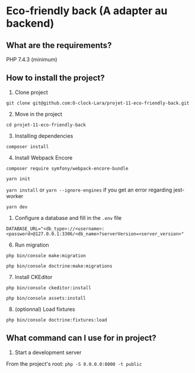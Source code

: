 # Eco-friendly back (A adapter au backend)

## What are the requirements?

PHP 7.4.3 (minimum)

## How to install the project?

1. Clone project

`git clone git@github.com:O-clock-Lara/projet-11-eco-friendly-back.git`

2. Move in the project

`cd projet-11-eco-friendly-back`

3. Installing dependencies

`composer install`

4. Install Webpack Encore

`composer require symfony/webpack-encore-bundle`

`yarn init`

`yarn install` or `yarn --ignore-engines` if you get an error regarding jest-worker

`yarn dev`

1. Configure a database and fill in the `.env` file

`DATABASE_URL="<db_type>://<username>:<password>@127.0.0.1:3306/<db_name>?serverVersion=<server_version>"`

6. Run migration

`php bin/console make:migration`

`php bin/console doctrine:make:migrations`

7. Install CKEditor

`php bin/console ckeditor:install`

`php bin/console assets:install`

8. (optionnal) Load fixtures

`php bin/console doctrine:fixtures:load`

## What command can I use for in project?

1. Start a development server

From the project's root: `php -S 0.0.0.0:8000 -t public`
